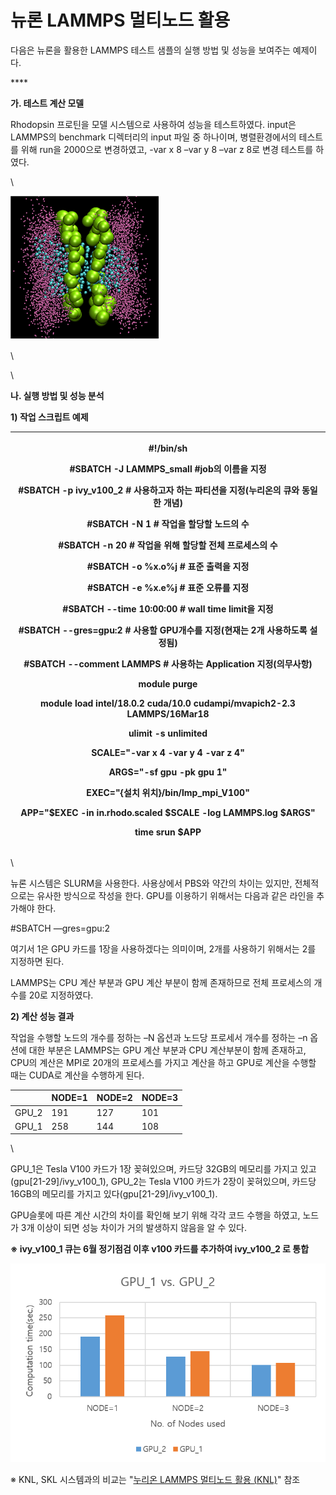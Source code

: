 # 뉴론 LAMMPS 멀티노드 활용

다음은 뉴론을 활용한 LAMMPS 테스트 샘플의 실행 방법 및 성능을 보여주는 예제이다.

&#x20;****&#x20;

**가. 테스트 계산 모델**

Rhodopsin 프로틴을 모델 시스템으로 사용하여 성능을 테스트하였다. input은 LAMMPS의 benchmark 디렉터리의 input 파일 중 하나이며, 병렬환경에서의 테스트를 위해 run을 2000으로 변경하였고, -var x 8 –var y 8 –var z 8로 변경 테스트를 하였다.&#x20;

\


![](../../.gitbook/assets/99E949345DB78A7E2E.png)

\


\


**나. 실행 방법 및 성능 분석**

**1) 작업 스크립트 예제**

| <p>#!/bin/sh</p><p>#SBATCH -J LAMMPS_small                      #job의 이름을 지정 </p><p>#SBATCH -p ivy_v100_2                           # 사용하고자 하는 파티션을 지정(누리온의 큐와 동일한 개념)</p><p>#SBATCH -N 1                                       # 작업을 할당할 노드의 수</p><p>#SBATCH -n 20                                      # 작업을 위해 할당할 전체 프로세스의 수</p><p>#SBATCH -o %x.o%j                                # 표준 출력을 지정</p><p>#SBATCH -e %x.e%j                                # 표준 오류를 지정</p><p>#SBATCH --time 10:00:00                         # wall time limit을 지정</p><p>#SBATCH --gres=gpu:2                           # 사용할 GPU개수를 지정(현재는 2개 사용하도록 설정됨)</p><p>#SBATCH --comment LAMMPS                 # 사용하는 Application 지정(의무사항)</p><p>module purge</p><p>module load intel/18.0.2 cuda/10.0 cudampi/mvapich2-2.3 LAMMPS/16Mar18</p><p>ulimit -s unlimited</p><p>SCALE="-var x 4 -var y 4 -var z 4"</p><p>ARGS="-sf gpu -pk gpu 1"</p><p>EXEC="{설치 위치}/bin/lmp_mpi_V100"</p><p>APP="$EXEC -in in.rhodo.scaled $SCALE -log LAMMPS.log $ARGS"</p><p>time srun $APP</p> |
| -------------------------------------------------------------------------------------------------------------------------------------------------------------------------------------------------------------------------------------------------------------------------------------------------------------------------------------------------------------------------------------------------------------------------------------------------------------------------------------------------------------------------------------------------------------------------------------------------------------------------------------------------------------------------------------------------------------------------------------------------------------------------------------------------------------------------------------------------------------------------------------------------------------------------------------------------------------------------------------------------------------------------------------------------------- |

\


뉴론 시스템은 SLURM을 사용한다. 사용상에서 PBS와 약간의 차이는 있지만, 전체적으로는 유사한 방식으로 작성을 한다. GPU를 이용하기 위해서는 다음과 같은 라인을 추가해야 한다.&#x20;

\#SBATCH —gres=gpu:2

여기서 1은 GPU 카드를 1장을 사용하겠다는 의미이며, 2개를 사용하기 위해서는 2를 지정하면 된다.

LAMMPS는 CPU 계산 부분과 GPU 계산 부분이 함께 존재하므로 전체 프로세스의 개수를 20로 지정하였다.

&#x20;&#x20;

**2) 계산 성능 결과**

작업을 수행할 노드의 개수를 정하는 –N 옵션과 노드당 프로세서 개수를 정하는 –n 옵션에 대한 부분은 LAMMPS는 GPU 계산 부분과 CPU 계산부분이 함께 존재하고, CPU의 계산은 MPI로 20개의 프로세스를 가지고 계산을 하고 GPU로 계산을 수행할 때는 CUDA로 계산을 수행하게 된다.

| 　      | NODE=1 | NODE=2 | NODE=3 |
| ------ | ------ | ------ | ------ |
| GPU\_2 | 191    | 127    | 101    |
| GPU\_1 | 258    | 144    | 108    |

\


GPU\_1은 Tesla V100 카드가 1장 꽂혀있으며, 카드당 32GB의 메모리를 가지고 있고(gpu\[21-29]/ivy\_v100\_1), GPU\_2는 Tesla V100 카드가 2장이 꽂혀있으며, 카드당 16GB의 메모리를 가지고 있다(gpu\[21-29]/ivy\_v100\_1).

GPU슬롯에 따른 계산 시간의 차이를 확인해 보기 위해 각각 코드 수행을 하였고, 노드가 3개 이상이 되면 성능 차이가 거의 발생하지 않음을 알 수 있다.

**※ ivy\_v100\_1 큐는 6월 정기점검 이후 v100 카드를 추가하여 ivy\_v100\_2 로 통합**

![](../../.gitbook/assets/993775445DBBBD2916.png)

※ KNL, SKL 시스템과의 비교는 "[누리온 LAMMPS](https://blog.ksc.re.kr/169)[ ](https://blog.ksc.re.kr/169)[멀티노드 활용 ](https://blog.ksc.re.kr/169)[(](https://blog.ksc.re.kr/169)[KNL)](https://blog.ksc.re.kr/169)" 참조
